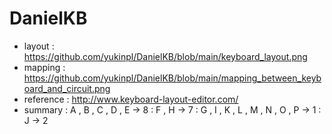 # DanielKB
- layout  : https://github.com/yukinpl/DanielKB/blob/main/keyboard_layout.png
- mapping : https://github.com/yukinpl/DanielKB/blob/main/mapping_between_keyboard_and_circuit.png
- reference : http://www.keyboard-layout-editor.com/
&nbsp;&nbsp;
&nbsp;&nbsp;
- summary
 : A , B , C , D , E -> 8
 : F , H -> 7
 : G , I , K , L , M , N , O , P -> 1
 : J -> 2